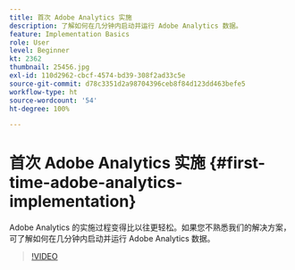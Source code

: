 ```yaml
---
title: 首次 Adobe Analytics 实施
description: 了解如何在几分钟内启动并运行 Adobe Analytics 数据。
feature: Implementation Basics
role: User
level: Beginner
kt: 2362
thumbnail: 25456.jpg
exl-id: 110d2962-cbcf-4574-bd39-308f2ad33c5e
source-git-commit: d78c3351d2a98704396ceb8f84d123dd463befe5
workflow-type: ht
source-wordcount: '54'
ht-degree: 100%

---
```


# 首次 Adobe Analytics 实施 {#first-time-adobe-analytics-implementation}

Adobe Analytics 的实施过程变得比以往更轻松。如果您不熟悉我们的解决方案，可了解如何在几分钟内启动并运行 Adobe Analytics 数据。

>[!VIDEO](https://video.tv.adobe.com/v/25456/?quality=12)